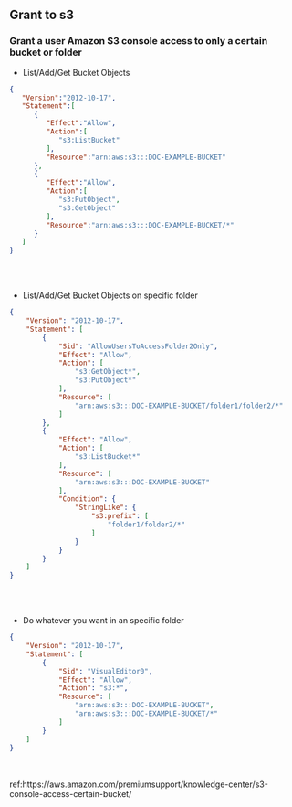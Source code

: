 ## Grant to s3 ##

### Grant a user Amazon S3 console access to only a certain bucket or folder ###

- List/Add/Get Bucket Objects 
```json
{
   "Version":"2012-10-17",
   "Statement":[
      {
         "Effect":"Allow",
         "Action":[
            "s3:ListBucket"
         ],
         "Resource":"arn:aws:s3:::DOC-EXAMPLE-BUCKET"
      },
      {
         "Effect":"Allow",
         "Action":[
            "s3:PutObject",
            "s3:GetObject"
         ],
         "Resource":"arn:aws:s3:::DOC-EXAMPLE-BUCKET/*"
      }
   ]
}
```
</br>
</br>

- List/Add/Get Bucket Objects on specific folder
```json
{
    "Version": "2012-10-17",
    "Statement": [
        {
            "Sid": "AllowUsersToAccessFolder2Only",
            "Effect": "Allow",
            "Action": [
                "s3:GetObject*",
                "s3:PutObject*"
            ],
            "Resource": [
                "arn:aws:s3:::DOC-EXAMPLE-BUCKET/folder1/folder2/*"
            ]
        },
        {
            "Effect": "Allow",
            "Action": [
                "s3:ListBucket*"
            ],
            "Resource": [
                "arn:aws:s3:::DOC-EXAMPLE-BUCKET"
            ],
            "Condition": {
                "StringLike": {
                    "s3:prefix": [
                        "folder1/folder2/*"
                    ]
                }
            }
        }
    ]
}
```
</br>
</br>

- Do whatever you want in an specific  folder 
```json
{
    "Version": "2012-10-17",
    "Statement": [
        {
            "Sid": "VisualEditor0",
            "Effect": "Allow",
            "Action": "s3:*",
            "Resource": [
                "arn:aws:s3:::DOC-EXAMPLE-BUCKET",
                "arn:aws:s3:::DOC-EXAMPLE-BUCKET/*"
            ]
        }
    ]
}
```

</br>
</br>
ref:https://aws.amazon.com/premiumsupport/knowledge-center/s3-console-access-certain-bucket/

